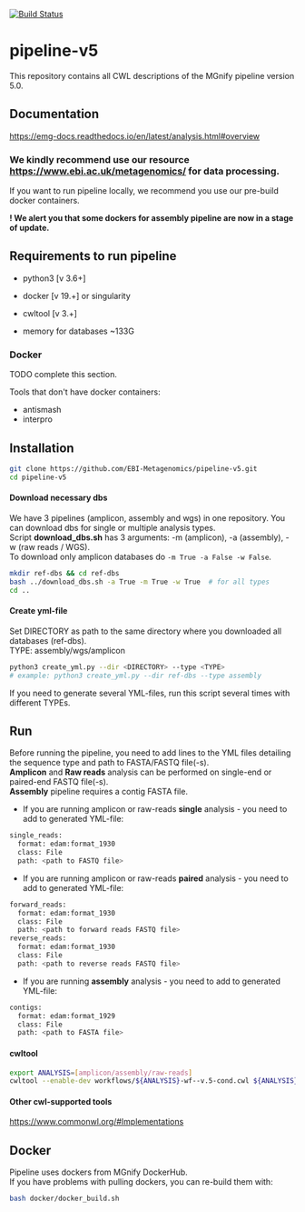 [![Build Status](https://travis-ci.org/EBI-Metagenomics/pipeline-v5.svg?branch=master)](https://travis-ci.com/EBI-Metagenomics/pipeline-v5)

# pipeline-v5

This repository contains all CWL descriptions of the MGnify pipeline version 5.0.

## Documentation

https://emg-docs.readthedocs.io/en/latest/analysis.html#overview

### We kindly recommend use our resource https://www.ebi.ac.uk/metagenomics/ for data processing.

If you want to run pipeline locally, we recommend you use our pre-build docker containers. 

**! We alert you that some dockers for assembly pipeline are now in a stage of update.**
## Requirements to run pipeline 

- python3 [v 3.6+]
- docker [v 19.+] or singularity
- cwltool [v 3.+]

- memory for databases ~133G

### Docker

TODO complete this section.

Tools that don't have docker containers:
- antismash
- interpro

## Installation

```bash
git clone https://github.com/EBI-Metagenomics/pipeline-v5.git 
cd pipeline-v5
```
#### Download necessary dbs
We have 3 pipelines (amplicon, assembly and wgs) in one repository. You can download dbs for single or multiple analysis types. <br>
Script **download_dbs.sh** has 3 arguments: -m (amplicon), -a (assembly), -w (raw reads / WGS). <br>
To download only amplicon databases do ```-m True -a False -w False```.
```bash
mkdir ref-dbs && cd ref-dbs
bash ../download_dbs.sh -a True -m True -w True  # for all types
cd ..
```

#### Create yml-file
Set DIRECTORY as path to the same directory where you downloaded all databases (ref-dbs). <br>
TYPE: assembly/wgs/amplicon
```bash
python3 create_yml.py --dir <DIRECTORY> --type <TYPE> 
# example: python3 create_yml.py --dir ref-dbs --type assembly
```
If you need to generate several YML-files, run this script several times with different TYPEs.

## Run
Before running the pipeline, you need to add lines to the YML files detailing the sequence type and path to FASTA/FASTQ file(-s). <br>
**Amplicon** and **Raw reads** analysis can be performed on single-end or paired-end FASTQ file(-s). <br>
**Assembly** pipeline requires a contig FASTA file.

- If you are running amplicon or raw-reads **single** analysis - you need to add to generated YML-file:
```bash
single_reads:  
  format: edam:format_1930
  class: File
  path: <path to FASTQ file>
```
- If you are running amplicon or raw-reads **paired** analysis - you need to add to generated YML-file:
```bash
forward_reads:  
  format: edam:format_1930
  class: File
  path: <path to forward reads FASTQ file>
reverse_reads:  
  format: edam:format_1930
  class: File
  path: <path to reverse reads FASTQ file>
```
- If you are running **assembly** analysis - you need to add to generated YML-file:
```bash
contigs:  
  format: edam:format_1929
  class: File
  path: <path to FASTA file>
```

#### cwltool
```bash
export ANALYSIS=[amplicon/assembly/raw-reads]
cwltool --enable-dev workflows/${ANALYSIS}-wf--v.5-cond.cwl ${ANALYSIS}.yml
```
#### Other cwl-supported tools
https://www.commonwl.org/#Implementations


## Docker 
Pipeline uses dockers from MGnify DockerHub. <br>
If you have problems with pulling dockers, you can re-build them with:
```bash
bash docker/docker_build.sh
```


